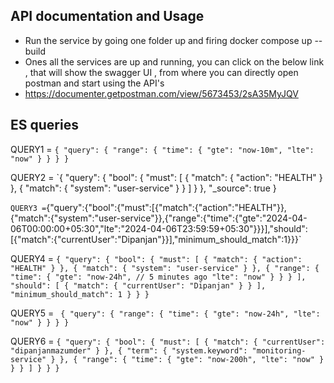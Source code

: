 ## API documentation and Usage
- Run the service by going one folder up and firing docker compose up --build
- Ones all the services are up and running, you can click on the below link , that will show the swagger UI , from where you can directly open postman and start using the API's
- https://documenter.getpostman.com/view/5673453/2sA35MyJQV

## ES queries

QUERY1 = `{
"query": {
"range": {
"time": {
"gte": "now-10m",
"lte": "now"
}
}
}
}`

QUERY2 = `{
"query": {
"bool": {
"must": [
{
"match": {
"action": "HEALTH"
}
},
{
"match": {
"system": "user-service"
}
}
]
}
},
"_source": true
}

`
QUERY3 = `{"query":{"bool":{"must":[{"match":{"action":"HEALTH"}},{"match":{"system":"user-service"}},{"range":{"time":{"gte":"2024-04-06T00:00:00+05:30","lte":"2024-04-06T23:59:59+05:30"}}}],"should":[{"match":{"currentUser":"Dipanjan"}}],"minimum_should_match":1}}}`

QUERY4 = `{
"query": {
"bool": {
"must": [
{
"match": {
"action": "HEALTH"
}
},
{
"match": {
"system": "user-service"
}
},
{
"range": {
"time": {
"gte": "now-24h", // 5 minutes ago
"lte": "now"
}
}
}
],
"should": [
{
"match": {
"currentUser": "Dipanjan"
}
}
],
"minimum_should_match": 1
}
}
}`

QUERY5 = `
                {
                  "query": {
                    "range": {
                      "time": {
                        "gte": "now-24h",
                        "lte": "now"
                      }
                    }
                  }
                }`

QUERY6 = `{
"query": {
"bool": {
"must": [
{
"match": {
"currentUser": "dipanjanmazumder"
}
},
{
"term": {
"system.keyword": "monitoring-service"
}
},
{
"range": {
"time": {
"gte": "now-200h",
"lte": "now"
}
}
}
]
}
}
}
`

